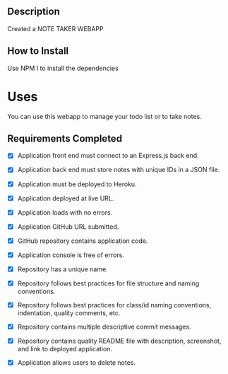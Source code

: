 
## Description
Created a NOTE TAKER WEBAPP

## How to Install
Use NPM I to install the dependencies 
# Uses
You can use this webapp to manage your todo list or to take notes. 


## Requirements Completed
- [x] Application front end must connect to an Express.js back end.  

- [x] Application back end must store notes with unique IDs in a JSON file.

- [x] Application must be deployed to Heroku.

- [x] Application deployed at live URL.

- [x] Application loads with no errors.

- [x] Application GitHub URL submitted.

- [x] GitHub repository contains application code.

- [x] Application console is free of errors.

- [x] Repository has a unique name.

- [x] Repository follows best practices for file structure and naming conventions.

- [x] Repository follows best practices for class/id naming conventions, indentation, quality comments, etc.

- [x] Repository contains multiple descriptive commit messages.

- [x] Repository contains quality README file with description, screenshot, and link to deployed application.

- [x] Application allows users to delete notes.